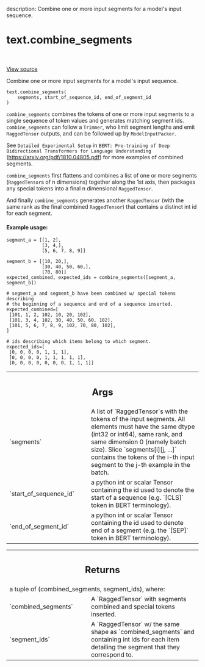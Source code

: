description: Combine one or more input segments for a model's input sequence.

<div itemscope itemtype="http://developers.google.com/ReferenceObject">
<meta itemprop="name" content="text.combine_segments" />
<meta itemprop="path" content="Stable" />
</div>

# text.combine_segments

<!-- Insert buttons and diff -->

<table class="tfo-notebook-buttons tfo-api nocontent" align="left">

</table>

<a target="_blank" href="https://github.com/tensorflow/text/tree/master/tensorflow_text/python/ops/segment_combiner_ops.py">View source</a>



Combine one or more input segments for a model's input sequence.

<pre class="devsite-click-to-copy prettyprint lang-py tfo-signature-link">
<code>text.combine_segments(
    segments, start_of_sequence_id, end_of_segment_id
)
</code></pre>



<!-- Placeholder for "Used in" -->

`combine_segments` combines the tokens of one or more input segments to a
single sequence of token values and generates matching segment ids.
`combine_segments` can follow a `Trimmer`, who limit segment lengths and
emit `RaggedTensor` outputs, and can be followed up by `ModelInputPacker`.

See `Detailed Experimental Setup` in `BERT: Pre-training of Deep Bidirectional
Transformers for Language Understanding`
(https://arxiv.org/pdf/1810.04805.pdf) for more examples of combined
segments.


`combine_segments` first flattens and combines a list of one or more
segments
(`RaggedTensor`s of n dimensions) together along the 1st axis, then packages
any special tokens  into a final n dimensional `RaggedTensor`.

And finally `combine_segments` generates another `RaggedTensor` (with the
same rank as the final combined `RaggedTensor`) that contains a distinct int
id for each segment.

#### Example usage:



```
segment_a = [[1, 2],
             [3, 4,],
             [5, 6, 7, 8, 9]]

segment_b = [[10, 20,],
             [30, 40, 50, 60,],
             [70, 80]]
expected_combined, expected_ids = combine_segments([segment_a, segment_b])

# segment_a and segment_b have been combined w/ special tokens describing
# the beginning of a sequence and end of a sequence inserted.
expected_combined=[
 [101, 1, 2, 102, 10, 20, 102],
 [101, 3, 4, 102, 30, 40, 50, 60, 102],
 [101, 5, 6, 7, 8, 9, 102, 70, 80, 102],
]

# ids describing which items belong to which segment.
expected_ids=[
 [0, 0, 0, 0, 1, 1, 1],
 [0, 0, 0, 0, 1, 1, 1, 1, 1],
 [0, 0, 0, 0, 0, 0, 0, 1, 1, 1]]
```

<!-- Tabular view -->
 <table class="responsive fixed orange">
<colgroup><col width="214px"><col></colgroup>
<tr><th colspan="2"><h2 class="add-link">Args</h2></th></tr>

<tr>
<td>
`segments`
</td>
<td>
A list of `RaggedTensor`s with the tokens of the input segments.
All elements must have the same dtype (int32 or int64), same rank, and
same dimension 0 (namely batch size). Slice `segments[i][j, ...]`
contains the tokens of the i-th input segment to the j-th example in the
batch.
</td>
</tr><tr>
<td>
`start_of_sequence_id`
</td>
<td>
a python int or scalar Tensor containing the id used
to denote the start of a sequence (e.g. `[CLS]` token in BERT
terminology).
</td>
</tr><tr>
<td>
`end_of_segment_id`
</td>
<td>
a python int or scalar Tensor containing the id used to
denote end of a segment (e.g. the `[SEP]` token in BERT terminology).
</td>
</tr>
</table>

<!-- Tabular view -->

 <table class="responsive fixed orange">
<colgroup><col width="214px"><col></colgroup>
<tr><th colspan="2"><h2 class="add-link">Returns</h2></th></tr>
<tr class="alt">
<td colspan="2">
a tuple of (combined_segments, segment_ids), where:
</td>
</tr>
<tr>
<td>
`combined_segments`
</td>
<td>
A `RaggedTensor` with segments combined and special
tokens inserted.
</td>
</tr><tr>
<td>
`segment_ids`
</td>
<td>
 A `RaggedTensor` w/ the same shape as `combined_segments`
and containing int ids for each item detailing the segment that they
correspond to.
</td>
</tr>
</table>
